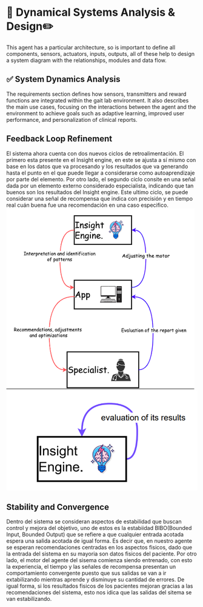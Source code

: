 # 🤖 Dynamical Systems Analysis & Design✏️
This agent has a particular architecture, so is important to define all components, sensors, actuators, inputs, outputs, all of these help to design a system diagram with the relationships, modules and data flow. <br>
## ✅  System Dynamics Analysis
The requirements section defines how sensors, transmitters and reward functions are integrated within the gait lab environment. It also describes the main use cases, focusing on the interactions between the agent and the environment to achieve goals such as adaptive learning, improved user performance, and personalization of clinical reports. <br>

## Feedback Loop Refinement
El sistema ahora cuenta con dos nuevos ciclos de retroalimentación. El primero esta presente en el Insight engine, en este se ajusta a sí mismo con base en los datos que va procesando y los resultados que va generando hasta el punto en el que puede llegar a considerarse como autoaprendizaje por parte del elemento. Por otro lado, el segundo ciclo consite en una señal dada por un elemento externo considerado especialista, indicando que tan buenos son los resultados del Insight engine. Este ultimo ciclo, se puede considerar una señal de recompensa que indica con precisión y en tiempo real cuán buena fue una recomendación en una caso especifico. <br>
![Feedback_loop_Recommendations](diagrams/feedback_recommen.png)
![Feedback_loop_InightEngine](diagrams/feedback_insightengine.png)
## Stability and Convergence
Dentro del sistema se consideran aspectos de estabilidad que buscan control y mejora del objetivo, uno de estos es la estabiidad BIBO(Bounded Input, Bounded Output) que se refiere a que cualquier entrada acotada espera una salida acotada de igual forma. Es decir que, en nuestro agente se esperan recomendaciones centradas en los aspectos fisicos, dado que la entrada del sistema en su mayoria son datos fisicos del paciente. Por otro lado, el motor del agente del sisema comienza siendo entrenado, con esto la experiencia, el tiempo y las señales de recompensa presentan un comportamiento convergente puesto que sus salidas se van a ir extabilizando mientras aprende y disminuye su cantidad de errores. De igual forma, si los resultados fisicos de los pacientes mejoran gracias a las recomendaciones del sistema, esto nos idica que las salidas del sitema se van estabilizando. <br>
